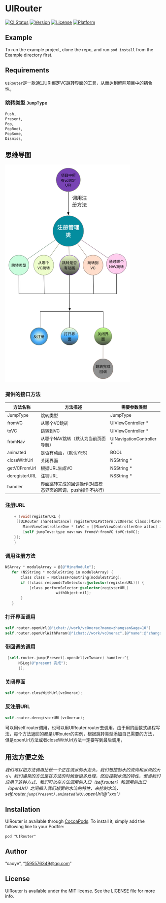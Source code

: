 # UIRouter

[![CI Status](http://img.shields.io/travis/“caoye”/UIRouter.svg?style=flat)](https://travis-ci.org/“caoye”/UIRouter)
[![Version](https://img.shields.io/cocoapods/v/UIRouter.svg?style=flat)](http://cocoapods.org/pods/UIRouter)
[![License](https://img.shields.io/cocoapods/l/UIRouter.svg?style=flat)](http://cocoapods.org/pods/UIRouter)
[![Platform](https://img.shields.io/cocoapods/p/UIRouter.svg?style=flat)](http://cocoapods.org/pods/UIRouter)

## Example

To run the example project, clone the repo, and run `pod install` from the Example directory first.

## Requirements

`UIRouter`是一款通过URI绑定VC跳转界面的工具，从而达到解除项目中的耦合性。

### 跳转类型 `JumpType`

```
Push,    
Present,
Pop,     
PopRoot,
PopSome,
Dismiss,   
```

## 思维导图

!["思维导图"](./router思维导图.png)


### 提供的接口方法

方法名称	 	| 方法描述     						 | 需要参数类型
----------- | ------------------------------ | ------------
JumpType    |跳转类型      	 					| JumpType
fromVC   	 | 从哪个VC跳转  					 |UIViewController *
toVC     	 | 跳转到VC       		  			 | UIViewController *
fromNav 	 | 从哪个NAV跳转（默认为当前页面导航）	 | UINavigationController *
animated	 | 是否有动画，（默认YES） | BOOL
closeWithUrl | 关闭界面   					 | NSString *
getVCFromUrl | 根据URL生成VC   				 | NSString *
deregisterURL| 注销URL  					 | NSString *
handler      |界面跳转完成的回调操作(对应模态界面的回调，push操作不执行)|
 

### 注册URL
```objectivec
	+ (void)registerURL {
	 [[UIRouter shareInstance] registerURLPattern:vcOnerac Class:[MineViewControllerOne class] toHandler:^(id param, UINavigationController *nav, JumpType type, UIViewController *fromVC) {
        MineViewControllerOne * toVC = [[MineViewControllerOne alloc] init];
        [self jumpTovc:type nav:nav fromeV:fromVC toVC:toVC];
    }];
	}
```
### 调用注册方法
```objectivec
NSArray * moduleArray = @[@"MineModule"];
   for (NSString * moduleString in moduleArray) {
       Class class = NSClassFromString(moduleString);
       if ([class respondsToSelector:@selector(registerURL)]) {
           [class performSelector:@selector(registerURL)
                       withObject:nil];
       }
   }
```


### 打开界面调用

```objectivec
self.router.openUrl(@"ichat://work/vcOnerac?name=zhangsan&age=10")
self.router.openUrlWithParam(@"ichat://work/vcOnerac",{@"name":@"zhangsan"});
```		 
 		
### 带回调的调用
```objectivec
 [self.router.jump(Present).openUrl(vcTwoarc) handler:^{
      NSLog(@"present 完成");
      }];
```
        
### 关闭界面

```objectivec
self.router.closeWithUrl(vcOnerac);
```	 

### 反注册URL 
```objectivec
self.router.deregisterURL(vcOnerac);
```

可以用self.router调用，也可以用UIRouter.router去调用，由于用的函数式编程写法，每个方法返回的都是UIRouter的实例，根据跳转类型添加自己需要的方法，但是openUrl方法或者closeWithUrl方法一定要写到最后调用，


## 用法方便之处

*我们可以把方法调用比做一个正在流水的水龙头，我们想控制水的流向和水流的大小，我们通常的方法是在方法的时候做很多处理，然后控制水流的特性，但当我们应用了这种方式，我们可以在方法调用的入口（self.router）和调用的出口（openUrl）之间插入我们想要的水流的特性，来控制水流，self.router.`jump(Present).animated(NO)`.openUrl(@"xxx")*


## Installation

UIRouter is available through [CocoaPods](http://cocoapods.org). To install
it, simply add the following line to your Podfile:


`pod "UIRouter"`


## Author

“caoye”, “1595576349@qq.com”

## License

UIRouter is available under the MIT license. See the LICENSE file for more info.
